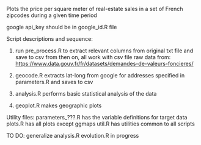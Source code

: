 Plots the price per square meter of real-estate sales in a set of French zipcodes during a given time period

google api_key should be in google_id.R file

Script descriptions and sequence:

1. run pre_process.R to extract relevant columns from original txt file and save to csv
from then on, all work with csv file
raw data from: 
https://www.data.gouv.fr/fr/datasets/demandes-de-valeurs-foncieres/

2. geocode.R extracts lat-long from google for addresses specified in parameters.R and saves to csv

3. analysis.R performs basic statistical analysis of the data

4. geoplot.R makes geographic plots

Utility files:
parameters_???.R has the variable definitions for target data
plots.R has all plots except ggmaps
util.R has utilities common to all scripts

TO DO:
generalize analysis.R 
evolution.R in progress
